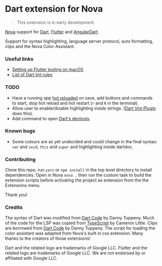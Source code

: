 # Dart extension for Nova

> This extension is in early development.

[Nova](https://nova.app) support for [Dart](https://dart.dev), [Flutter](https://flutter.dev) and [AngularDart](https://angualardart.dev).

Support for syntax highlighting, language server protocol, auto formatting, clips and the Nova Color Assistant.

### Useful links

- [Setting up Flutter tooling on macOS](https://flutter.dev/docs/get-started/install/macos)
- [List of Dart lint rules](https://dart-lang.github.io/linter/lints/)

### TODO

- Have a running app [hot reloaded](https://flutter.dev/docs/development/tools/hot-reload) on save, add buttons and commands to start, stop hot reload and hot restart (`r` and `R` in the terminal).
- Allow user to enable/disable highlighting inside strings. ([Dart Vim Plugin](https://github.com/dart-lang/dart-vim-plugin) does this).
- Add command to open [Dart's devtools](https://dart.dev/tools/dart-devtools).

### Known bugs

- Some colours are as yet undecided and could change in the final syntax: `var` and `void`; `this` and `super` and highlighting inside dartdoc.

### Contributing

Clone this repo, run `yarn` or `npm install` in the top level directory to install dependencies. Open in Nova `nova .` then run the custom task to build the extension scripts before activating the project as extension from the the Extensions menu.

Thank you!

### Credits

The syntax of Dart was modified from [Dart Code](https://github.com/Dart-Code/Dart-Code) by Danny Tuppeny. Much of the code for the LSP was copied from [TypeScript](https://github.com/apexskier/nova-typescript) by Cameron Little. Clips are borrowed from [Dart Code](https://github.com/Dart-Code/Dart-Code) by Danny Tuppeny. The script for loading the color assistant was adapted from Nova's built in css extension. Many thanks to the creators of those extensions!

Dart and the related logo are trademarks of Google LLC. Flutter and the related logo are trademarks of Google LLC. We are not endorsed by or affiliated with Google LLC.

<br />
